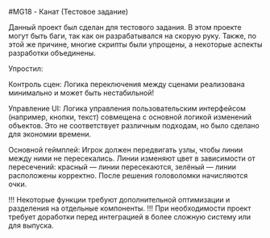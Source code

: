 #MG18 - Канат (Тестовое задание)

Данный проект был сделан для тестового задания. В этом проекте могут быть баги, так как он разрабатывался на скорую руку. Также, по этой же причине, многие скрипты были упрощены, а некоторые аспекты разработки объединены.

Упростил:

Контроль сцен: Логика переключения между сценами реализована минимально и может быть нестабильной!

Управление UI: Логика управления пользовательским интерфейсом (например, кнопки, текст) совмещена с основной логикой изменений объектов. Это не соответствует различным подходам, но было сделано для экономии времени.

Основной геймплей:
Игрок должен передвигать узлы, чтобы линии между ними не пересекались.
Линии изменяют цвет в зависимости от пересечений: красный — линии пересекаются, зелёный — линии расположены корректно.
После решения головоломки начисляются очки.


!!! Некоторые функции требуют дополнительной оптимизации и разделения на отдельные компоненты.
!!! При необходимости проект требует доработки перед интеграцией в более сложную систему или для выпуска.
